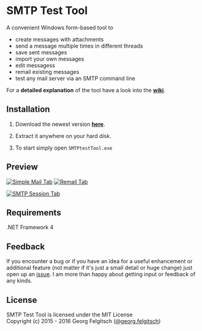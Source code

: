 # SMTP Test Tool

A convenient Windows form-based tool to

- create messages with attachments
- send a message multiple times in different threads
- save sent messages
- import your own messages
- edit messagess
- remail existing messages
- test any mail server via an SMTP command line

For a **detailed explanation** of the tool have a look into the **[wiki](https://github.com/georgjf/SMTPtool/wiki)**.  


## Installation
1. Download the newest version **[here](https://raw.githubusercontent.com/georgjf/SMTPtool/master/bin/SMTPtool_v4/SMTPtestTool_v4.zip)**. 

2. Extract it anywhere on your hard disk.

3. To start simply open `SMTPtestTool.exe`


## Preview

[![Simple Mail Tab][2]][1] [![Remail Tab][4]][3] 

[![SMTP Session Tab][6]][5]


## Requirements
.NET Framework 4


## Feedback

If you encounter a bug or if you have an idea for a useful enhancement or additional feature (not matter if it's just a small detail or huge change) just open up an [issue](https://github.com/georgjf/SMTPtool/issues).
I am more than happy about getting input or feedback of any kinds.


## License
SMTP Test Tool is licensed under the MIT License  
Copyright (c) 2015 - 2016 Georg Felgitsch ([@georg.felgitsch](https://twitter.com/GeorgFelgitsch))



  [1]: https://raw.githubusercontent.com/georgjf/SMTPtool/master/assets/simpleMailTab.PNG
  [2]: https://raw.githubusercontent.com/georgjf/SMTPtool/master/assets/SimpleMailTab_small.png
  [3]: https://raw.githubusercontent.com/georgjf/SMTPtool/master/assets/remailTab.PNG
  [4]: https://raw.githubusercontent.com/georgjf/SMTPtool/master/assets/remailTab_small.PNG
  [5]: https://raw.githubusercontent.com/georgjf/SMTPtool/master/assets/sessionTab.PNG
  [6]: https://raw.githubusercontent.com/georgjf/SMTPtool/master/assets/sessionTab_small.PNG
